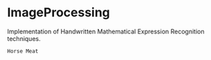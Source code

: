 # ImageProcessing
Implementation of Handwritten Mathematical Expression Recognition techniques.









	Horse Meat
